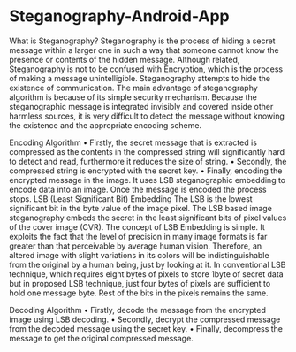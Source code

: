 # Steganography-Android-App

What is Steganography?
Steganography is the process of hiding a secret message within a larger one in such a way that someone cannot know the presence or contents of the hidden message. Although related, Steganography is not to be confused with Encryption, which is the process of making a message unintelligible. Steganography attempts to hide the existence of communication. The main advantage of steganography algorithm is because of its simple security mechanism. Because the steganographic message is integrated invisibly and covered inside other harmless sources, it is very difficult to detect the message without knowing the existence and the appropriate encoding scheme.

Encoding Algorithm
•	Firstly, the secret message that is extracted is compressed as the contents in the compressed string will significantly hard to detect and read, furthermore it reduces the size of string. 
•	Secondly, the compressed string is encrypted with the secret key.
•	Finally, encoding the encrypted message in the image. It uses LSB steganographic embedding to encode data into an image. Once the message is encoded the process stops.
LSB (Least Significant Bit) Embedding
The LSB is the lowest significant bit in the byte value of the image pixel. The LSB based image steganography embeds the secret in the least significant bits of pixel values of the cover image (CVR). The concept of LSB Embedding is simple. It exploits the fact that the level of precision in many image formats is far greater than that perceivable by average human vision. Therefore, an altered image with slight variations in its colors will be indistinguishable from the original by a human being, just by looking at it. In conventional LSB technique, which requires eight bytes of pixels to store 1byte of secret data but in proposed LSB technique, just four bytes of pixels are sufficient to hold one message byte. Rest of the bits in the pixels remains the same.

Decoding Algorithm
•	Firstly, decode the message from the encrypted image using LSB decoding. 
•	Secondly, decrypt the compressed message from the decoded message using the secret key. 
•	Finally, decompress the message to get the original compressed message.
